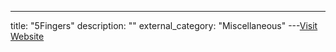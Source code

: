 ---
title: "5Fingers"
description: ""
external_category: "Miscellaneous"
---[Visit Website](https://github.com/5Fingers)

